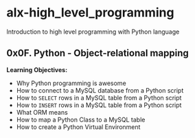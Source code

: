 # alx-high_level_programming
Introduction to high level programming with Python language

## 0x0F. Python - Object-relational mapping

**Learning Objectives:**
- Why Python programming is awesome
- How to connect to a MySQL database from a Python script
- How to `SELECT` rows in a MySQL table from a Python script
- How to `INSERT` rows in a MySQL table from a Python script
- What ORM means
- How to map a Python Class to a MySQL table
- How to create a Python Virtual Environment
